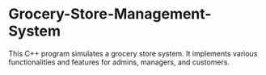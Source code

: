# Grocery-Store-Management-System
This C++ program simulates a grocery store system. It implements various functionalities and features for admins, managers, and customers.
